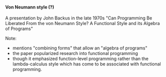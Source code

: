 #### Von Neumann style (?)

A presentation by John Backus in the late 1970s "Can Programming Be Liberated From the von Neumann Style? A Functional Style and its Algebra of Programs"
 
 
Note:
 * mentions "combining forms" that allow an "algebra of programs"
 * the paper popularized research into functional programming
 * though it emphasized function-level programming rather than the lambda-calculus style which has come to be associated with functional programming.
